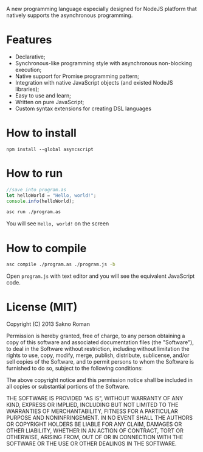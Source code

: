 A new programming language especially designed for NodeJS platform that natively supports the asynchronous programming.

# Features
  * Declarative;
  * Synchronous-like programming style with asynchronous non-blocking execution;
  * Native support for Promise programming pattern;
  * Integration with native JavaScript objects (and existed NodeJS libraries);
  * Easy to use and learn;
  * Written on pure JavaScript;
  * Custom syntax extensions for creating DSL languages

# How to install

    npm install --global asyncscript
    
# How to run

```js
//save into program.as
let helloWorld = "Hello, world!";
console.info(helloWorld);
```
```bash
asc run ./program.as
```
You will see `Hello, world!` on the screen

# How to compile
```bash
asc compile ./program.as ./program.js -b 
```
Open `program.js` with text editor and you will see the equivalent JavaScript code.

# License (MIT)
Copyright (C) 2013 Sakno Roman

Permission is hereby granted, free of charge, to any person obtaining a copy of this software and associated documentation files (the "Software"), to deal in the Software without restriction, including without limitation the rights to use, copy, modify, merge, publish, distribute, sublicense, and/or sell copies of the Software, and to permit persons to whom the Software is furnished to do so, subject to the following conditions:

The above copyright notice and this permission notice shall be included in all copies or substantial portions of the Software.

THE SOFTWARE IS PROVIDED "AS IS", WITHOUT WARRANTY OF ANY KIND, EXPRESS OR IMPLIED, INCLUDING BUT NOT LIMITED TO THE WARRANTIES OF MERCHANTABILITY, FITNESS FOR A PARTICULAR PURPOSE AND NONINFRINGEMENT. IN NO EVENT SHALL THE AUTHORS OR COPYRIGHT HOLDERS BE LIABLE FOR ANY CLAIM, DAMAGES OR OTHER LIABILITY, WHETHER IN AN ACTION OF CONTRACT, TORT OR OTHERWISE, ARISING FROM, OUT OF OR IN CONNECTION WITH THE SOFTWARE OR THE USE OR OTHER DEALINGS IN THE SOFTWARE.
